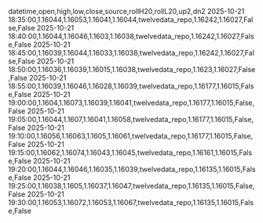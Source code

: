 datetime,open,high,low,close,source,rollH20,rollL20,up2,dn2
2025-10-21 18:35:00,1.16044,1.16053,1.16041,1.16044,twelvedata_repo,1.16242,1.16027,False,False
2025-10-21 18:40:00,1.16044,1.16046,1.1603,1.16038,twelvedata_repo,1.16242,1.16027,False,False
2025-10-21 18:45:00,1.16039,1.16044,1.16033,1.16038,twelvedata_repo,1.16242,1.16027,False,False
2025-10-21 18:50:00,1.16036,1.16039,1.16015,1.16038,twelvedata_repo,1.1623,1.16027,False,False
2025-10-21 18:55:00,1.16039,1.16046,1.16028,1.16039,twelvedata_repo,1.16177,1.16015,False,False
2025-10-21 19:00:00,1.1604,1.16073,1.16039,1.16041,twelvedata_repo,1.16177,1.16015,False,False
2025-10-21 19:05:00,1.16044,1.1607,1.16041,1.16058,twelvedata_repo,1.16177,1.16015,False,False
2025-10-21 19:10:00,1.16056,1.16063,1.1605,1.16061,twelvedata_repo,1.16177,1.16015,False,False
2025-10-21 19:15:00,1.16062,1.16074,1.16043,1.16045,twelvedata_repo,1.16161,1.16015,False,False
2025-10-21 19:20:00,1.16044,1.16046,1.16035,1.16039,twelvedata_repo,1.16135,1.16015,False,False
2025-10-21 19:25:00,1.16038,1.1605,1.16037,1.16047,twelvedata_repo,1.16135,1.16015,False,False
2025-10-21 19:30:00,1.16053,1.16072,1.16053,1.16067,twelvedata_repo,1.16135,1.16015,False,False
